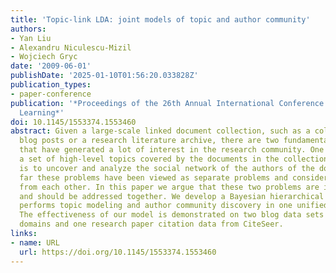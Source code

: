 ```yaml
---
title: 'Topic-link LDA: joint models of topic and author community'
authors:
- Yan Liu
- Alexandru Niculescu-Mizil
- Wojciech Gryc
date: '2009-06-01'
publishDate: '2025-01-10T01:56:20.033828Z'
publication_types:
- paper-conference
publication: '*Proceedings of the 26th Annual International Conference on Machine
  Learning*'
doi: 10.1145/1553374.1553460
abstract: Given a large-scale linked document collection, such as a collection of
  blog posts or a research literature archive, there are two fundamental problems
  that have generated a lot of interest in the research community. One is to identify
  a set of high-level topics covered by the documents in the collection; the other
  is to uncover and analyze the social network of the authors of the documents. So
  far these problems have been viewed as separate problems and considered independently
  from each other. In this paper we argue that these two problems are in fact inter-dependent
  and should be addressed together. We develop a Bayesian hierarchical approach that
  performs topic modeling and author community discovery in one unified framework.
  The effectiveness of our model is demonstrated on two blog data sets in different
  domains and one research paper citation data from CiteSeer.
links:
- name: URL
  url: https://doi.org/10.1145/1553374.1553460
---
```

